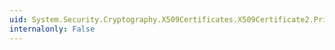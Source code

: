 ```yaml
---
uid: System.Security.Cryptography.X509Certificates.X509Certificate2.PrivateKey
internalonly: False
---
```

